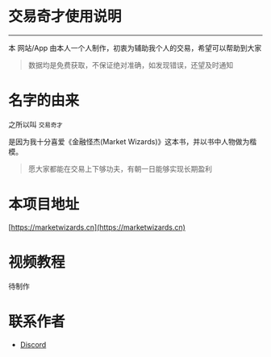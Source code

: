 # 交易奇才使用说明
---
本 网站/App 由本人一个人制作，初衷为辅助我个人的交易，希望可以帮助到大家

> 数据均是免费获取，不保证绝对准确，如发现错误，还望及时通知

# 名字的由来
之所以叫 `交易奇才` 

是因为我十分喜爱《金融怪杰(Market Wizards)》这本书，并以书中人物做为楷模。

> 愿大家都能在交易上下够功夫，有朝一日能够实现长期盈利

# 本项目地址
[https://marketwizards.cn](https://marketwizards.cn)

# 视频教程
待制作

# 联系作者
* [Discord](https://discord.gg/w7A9dE7B4s)